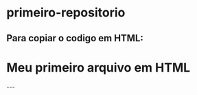 # primeiro-repositorio


Para copiar o codigo em HTML:
---
<html>
  <h1>Meu primeiro arquivo em HTML</h1>
</html>
---
